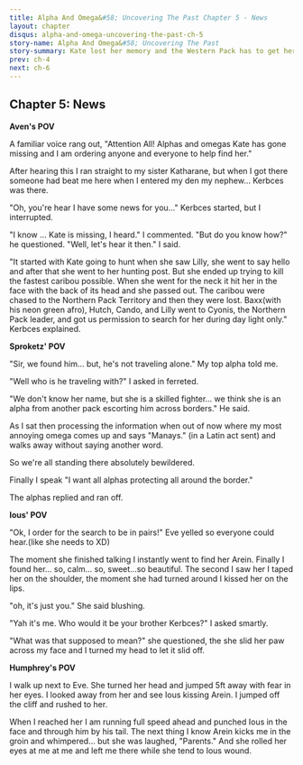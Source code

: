 ```yaml
---
title: Alpha And Omega&#58; Uncovering The Past Chapter 5 - News
layout: chapter
disqus: alpha-and-omega-uncovering-the-past-ch-5
story-name: Alpha And Omega&#58; Uncovering The Past
story-summary: Kate lost her memory and the Western Pack has to get her back but will she come back after she meets Caileb the old Southern Pack Leader?
prev: ch-4
next: ch-6
---
```


## Chapter 5: News ##

**Aven's POV**

A familiar voice rang out, "Attention All! Alphas and omegas Kate has gone missing and I am ordering anyone and everyone to help find her."

After hearing this I ran straight to my sister Katharane, but when I got there someone had beat me here when I entered my den my nephew… Kerbces was there.

"Oh, you're hear I have some news for you…" Kerbces started, but I interrupted.

"I know … Kate is missing, I heard." I commented. "But do you know how?" he questioned. "Well, let's hear it then." I said.

"It started with Kate going to hunt when she saw Lilly, she went to say hello and after that she went to her hunting post. But she ended up trying to kill the fastest caribou possible. When she went for the neck it hit her in the face with the back of its head and she passed out. The caribou were chased to the Northern Pack Territory and then they were lost. Baxx(with his neon green afro), Hutch, Cando, and Lilly went to Cyonis, the Northern Pack leader, and got us permission to search for her during day light only." Kerbces explained.

**Sproketz' POV**

"Sir, we found him… but, he's not traveling alone." My top alpha told me.

"Well who is he traveling with?" I asked in ferreted.

"We don't know her name, but she is a skilled fighter… we think she is an alpha from another pack escorting him across borders." He said.

As I sat then processing the information when out of now where my most annoying omega comes up and says "Manays." (in a Latin act sent) and walks away without saying another word.

So we're all standing there absolutely bewildered.

Finally I speak "I want all alphas protecting all around the border."

The alphas replied and ran off.

**Ious' POV**

"Ok, I order for the search to be in pairs!" Eve yelled so everyone could hear.(like she needs to XD)

The moment she finished talking I instantly went to find her Arein. Finally I found her… so, calm… so, sweet…so beautiful. The second I saw her I taped her on the shoulder, the moment she had turned around I kissed her on the lips.

"oh, it's just you." She said blushing.

"Yah it's me. Who would it be your brother Kerbces?" I asked smartly.

"What was that supposed to mean?" she questioned, the she slid her paw across my face and I turned my head to let it slid off.

**Humphrey's POV**

I walk up next to Eve. She turned her head and jumped 5ft away with fear in her eyes. I looked away from her and see Ious kissing Arein. I jumped off the cliff and rushed to her.

When I reached her I am running full speed ahead and punched Ious in the face and through him by his tail. The next thing I know Arein kicks me in the groin and whimpered… but she was laughed, "Parents." And she rolled her eyes at me at me and left me there while she tend to Ious wound.
